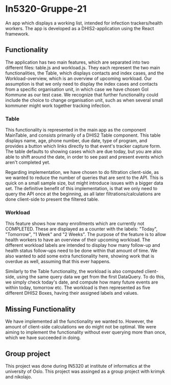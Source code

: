 # In5320-Gruppe-21
An app which displays a working list, intended for infection trackers/health workers. The app is developed as a DHIS2-application using the React framework.

## Functionality
The application has two main features, which are separated into two different files: table.js and workload.js. They each represent the two main functionalities, the Table, which displays contacts and index cases, and the Workload-overview, which is an overview of upcoming workload. Our assumption is that we only need to display the index cases and contacts from a specific organisation unit, in which case we have chosen Gol Kommune as our test case. We recognize that further functionality could include the choice to change organisation unit, such as when several small kommuner might work together tracking infection.

### Table
This functionality is represented in the main app as the component MainTable, and consists primarily of a DHIS2 Table component. This table displays name, age, phone number, due date, type of program, and provides a button which links directly to that event's tracker capture form. The table defaults to showing cases which are due today, but you are also able to shift around the date, in order to see past and present events which aren't completed yet.

Regarding implementation, we have chosen to do filtration client-side, as we wanted to reduce the number of queries that are sent to the API. This is quick on a small sample size, but might introduce issues with a bigger data set. The definitive benefit of this implementation, is that we only need to query the API once at the beginning, as all later filtrations/calculations are done client-side to present the filtered table.

### Workload
This feature shows how many enrollments which are currently not COMPLETED. These are displayed as a counter with the labels: "Today", "Tomorrow", "1 Week" and "2 Weeks". The purpose of the feature is to allow health workers to have an overview of their upcoming workload. The different workload labels are intended to display how many follow-up and health status follow-ups need to be done within that amount of time. We also wanted to add some extra functionality here, showing work that is overdue as well, assuming that this ever happens.

Similarly to the Table functionality, the workload is also computed client-side, using the same query data we get from the first DataQuery. To do this, we simply check today's date, and compute how many future events are within today, tomorrow etc. The workload is then represented as five different DHIS2 Boxes, having their assigned labels and values.

## Missing Functionality
We have implemented all the functionality we wanted to. However, the amount of client-side calculations we do might not be optimal. We were aiming to implement the functionality without ever querying more than once, which we have succeeded in doing.

## Group project
This project was done during IN5320 at institute of informatics at the university of Oslo. This project was assinged as a group project with krimyk and nikolajo.